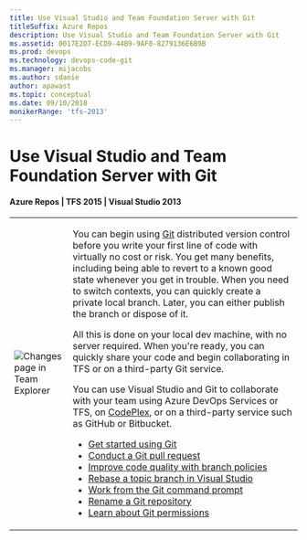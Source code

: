 ```yaml
---
title: Use Visual Studio and Team Foundation Server with Git
titleSuffix: Azure Repos
description: Use Visual Studio and Team Foundation Server with Git
ms.assetid: 0017E2D7-ECD9-44B9-9AF0-8279136E6B9B
ms.prod: devops
ms.technology: devops-code-git 
ms.manager: mijacobs
ms.author: sdanie
author: apawast
ms.topic: conceptual
ms.date: 09/10/2018
monikerRange: 'tfs-2013'
---
```



#  Use Visual Studio and Team Foundation Server with Git
#### Azure Repos | TFS 2015 | Visual Studio 2013

<table>
<tr>
<td>
<img src="_img/IC673340.png" alt="Changes page in Team Explorer"/>
</td>
<td>
<p>You can begin using <a href="http://www.git-scm.com/" data-raw-source="[Git](http://www.git-scm.com/)">Git</a> distributed version control before you write your first line of code with virtually no cost or risk. You get many benefits, including being able to revert to a known good state whenever you get in trouble. When you need to switch contexts, you can quickly create a private local branch. Later, you can either publish the branch or dispose of it.</p>

<p>All this is done on your local dev machine, with no server required. When you&#39;re ready, you can quickly share your code and begin collaborating in TFS or on a third-party Git service.</p>

<p>You can use Visual Studio and Git to collaborate with your team using Azure DevOps Services or TFS, on <a href="http://www.codeplex.com/" data-raw-source="[CodePlex](http://www.codeplex.com/)">CodePlex</a>, or on a third-party service such as GitHub or Bitbucket.</p>

<ul>
<li><a href="gitquickstart.md" data-raw-source="[Get started using Git](gitquickstart.md)">Get started using Git</a></li>
<li><a href="pull-requests.md" data-raw-source="[Conduct a Git pull request](pull-requests.md)">Conduct a Git pull request</a></li>
<li><a href="branch-policies.md" data-raw-source="[Improve code quality with branch policies](branch-policies.md)">Improve code quality with branch policies</a></li>
<li><a href="rebase.md" data-raw-source="[Rebase a topic branch in Visual Studio](rebase.md)">Rebase a topic branch in Visual Studio</a></li>
<li><a href="command-prompt.md" data-raw-source="[Work from the Git command prompt](command-prompt.md)">Work from the Git command prompt</a></li>
<li><a href="repo-rename.md" data-raw-source="[Rename a Git repository](repo-rename.md)">Rename a Git repository</a></li>
<li><a href="https://msdn.microsoft.com/library/ms252587.aspx#git" data-raw-source="[Learn about Git permissions](https://msdn.microsoft.com/library/ms252587.aspx#git)">Learn about Git permissions</a></li>
</ul>
</td>
</tr>
</table>

